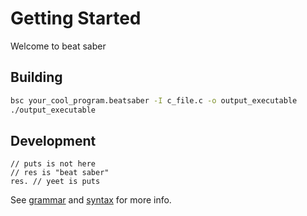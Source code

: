 # Getting Started

Welcome to beat saber

## Building

```bash
bsc your_cool_program.beatsaber -I c_file.c -o output_executable
./output_executable
```

## Development

```beatsaber
// puts is not here
// res is "beat saber"
res. // yeet is puts
```

See [grammar](grammar.md) and [syntax](syntax.md) for more info.
